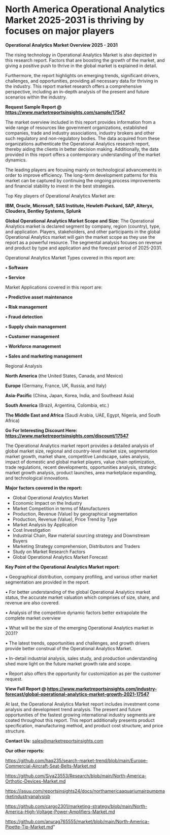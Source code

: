 # North America Operational Analytics Market 2025-2031 is thriving by focuses on major players

<Strong> Operational Analytics Market Overview 2025 - 2031</strong>

The rising technology in Operational Analytics Market is also depicted in this research report. Factors that are boosting the growth of the market, and giving a positive push to thrive in the global market is explained in detail.

Furthermore, the report highlights on emerging trends, significant drivers, challenges, and opportunities, providing all necessary data for thriving in the industry. This report market research offers a comprehensive perspective, including an in-depth analysis of the present and future scenarios within the industry.

<strong>Request Sample Report @ <a href=https://www.marketreportsinsights.com/sample/17547>https://www.marketreportsinsights.com/sample/17547</a></strong>

The market overview included in this report provides information from a wide range of resources like government organizations, established companies, trade and industry associations, industry brokers and other such regulatory and non-regulatory bodies. The data acquired from these organizations authenticate the Operational Analytics research report, thereby aiding the clients in better decision making. Additionally, the data provided in this report offers a contemporary understanding of the market dynamics.

The leading players are focusing mainly on technological advancements in order to improve efficiency. The long-term development patterns for this market can be captured by continuing the ongoing process improvements and financial stability to invest in the best strategies.

Top Key players of Operational Analytics Market are:

<strong>IBM, Oracle, Microsoft, SAS Institute, Hewlett-Packard, SAP, Alteryx, Cloudera, Bentley Systems, Splunk</strong>

<strong><b>Global Operational Analytics Market Scope and Size:</b></strong>
The Operational Analytics market is declared segment by company, region (country), type, and application. Players, stakeholders, and other participants in the global Operational Analytics market will gain the market scope as they use the report as a powerful resource. The segmental analysis focuses on revenue and product by type and application and the forecast period of 2025-2031.

Operational Analytics Market Types covered in this report are:

<strong>• Software

• Service</strong>

Market Applications covered in this report are:

<strong>• Predictive asset maintenance

• Risk management

• Fraud detection

• Supply chain management

• Customer management

• Workforce management

• Sales and marketing management</strong> 

Regional Analysis

<strong>North America</strong> (the United States, Canada, and Mexico)

<strong>Europe</strong> (Germany, France, UK, Russia, and Italy)

<strong>Asia-Pacific</strong> (China, Japan, Korea, India, and Southeast Asia)

<strong>South America</strong> (Brazil, Argentina, Colombia, etc.)

<strong>The Middle East and Africa</strong> (Saudi Arabia, UAE, Egypt, Nigeria, and South Africa)

<strong>Go For Interesting Discount Here: <a href=https://www.marketreportsinsights.com/discount/17547>https://www.marketreportsinsights.com/discount/17547</a></strong>

The Operational Analytics market report provides a detailed analysis of global market size, regional and country-level market size, segmentation market growth, market share, competitive Landscape, sales analysis, impact of domestic and global market players, value chain optimization, trade regulations, recent developments, opportunities analysis, strategic market growth analysis, product launches, area marketplace expanding, and technological innovations.

<strong><b>Major factors covered in the report:</b></strong>
<ul>
  <li>Global Operational Analytics Market </li>
  <li>Economic Impact on the Industry</li>
  <li>Market Competition in terms of Manufacturers</li>
  <li>Production, Revenue (Value) by geographical segmentation</li>
  <li>Production, Revenue (Value), Price Trend by Type</li>
  <li>Market Analysis by Application</li>
  <li>Cost Investigation</li>
  <li>Industrial Chain, Raw material sourcing strategy and Downstream Buyers</li>
  <li>Marketing Strategy comprehension, Distributors and Traders</li>
  <li>Study on Market Research Factors</li>
  <li>Global Operational Analytics Market Forecast</li>
</ul>

<strong><b>Key Point of the Operational Analytics Market report:</b></strong>

• Geographical distribution, company profiling, and various other market segmentation are provided in the report.

• For better understanding of the global Operational Analytics market status, the accurate market valuation which comprises of size, share, and revenue are also covered.

• Analysis of the competitive dynamic factors better extrapolate the complete market overview

• What will be the size of the emerging Operational Analytics market in 2031?

• The latest trends, opportunities and challenges, and growth drivers provide better construal of the Operational Analytics Market.

• In-detail industrial analysis, sales study, and production understanding shed more light on the future market growth rate and scope.

• Report also offers the opportunity for customization as per the customer request.

<strong><b>View Full Report @ <a href=https://www.marketreportsinsights.com/industry-forecast/global-operational-analytics-market-growth-2021-17547>https://www.marketreportsinsights.com/industry-forecast/global-operational-analytics-market-growth-2021-17547</a></b></strong>


At last, the Operational Analytics Market report includes investment come analysis and development trend analysis. The present and future opportunities of the fastest growing international industry segments are coated throughout this report. This report additionally presents product specification, manufacturing method, and product cost structure, and price structure.

<strong>Contact Us:</strong>
sales@marketreportsinsights.com

<strong>Our other reports:</strong>

<a href=https://github.com/haq235/search-market-trend/blob/main/Europe-Commercial-Aircraft-Seat-Belts-Market.md>https://github.com/haq235/search-market-trend/blob/main/Europe-Commercial-Aircraft-Seat-Belts-Market.md</a>

<a href=https://github.com/Siya23553/Research/blob/main/North-America-Orthotic-Devices-Market.md>https://github.com/Siya23553/Research/blob/main/North-America-Orthotic-Devices-Market.md</a>

<a href=https://issuu.com/reportsinsights24/docs/northamericaaquariumairpumpmarketindustryanalysisb>https://issuu.com/reportsinsights24/docs/northamericaaquariumairpumpmarketindustryanalysisb</a>

<a href=https://github.com/cargo2301/marketing-strategy/blob/main/North-America-High-Voltage-Power-Amplifiers-Market.md>https://github.com/cargo2301/marketing-strategy/blob/main/North-America-High-Voltage-Power-Amplifiers-Market.md</a>

<a href=https://github.com/anurag765555/market/blob/main/North-America-Pipette-Tip-Market.md>https://github.com/anurag765555/market/blob/main/North-America-Pipette-Tip-Market.md</a>"
